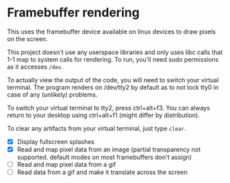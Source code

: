 # Framebuffer rendering

This uses the framebuffer device available on linux devices to draw pixels on the screen.

This project doesn't use any userspace libraries and only uses libc calls that 1-1 map to system calls for rendering.
To run, you'll need sudo permissions as it accesses `/dev`.

To actually view the output of the code, you will need to switch your virtual terminal. The program renders on /dev/tty2 by default as to not lock tty0 in case of any (unlikely) problems.

To switch your virtual terminal to tty2, press ctrl+alt+f3. You can always return to your desktop using ctrl+alt+f1 (might differ by distribution).

To clear any artifacts from your virtual terminal, just type `clear`.

-   [x] Display fullscreen splashes
-   [x] Read and map pixel data from an image (partial transparency not supported. default modes on most framebuffers don't assign)
-   [ ] Read and map pixel data from a gif
-   [ ] Read data from a gif and make it translate across the screen
